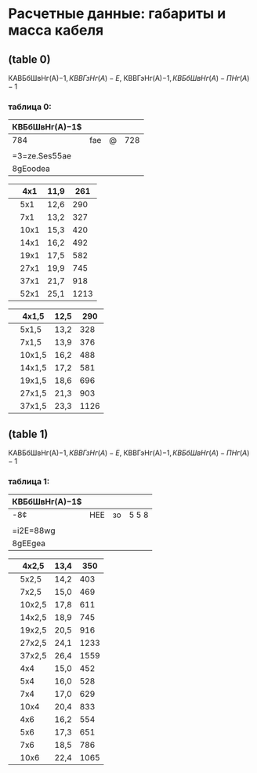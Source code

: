 # Расчетные данные: габариты и масса кабеля

## (table 0)
КАВБбШвНг(А)−1$, КВВГзНг(А)−Е$, КВВГэНг(А)−1$, КВБбШвНг(А)−ПНг(А)−1$

### таблица 0:

| КВБбШвНг(А)−1$ |         |      |       |
|------------------|---------|------|-------|
| 784              | fae     | @    | 728   |
|                     |        |      |       |
|                    =3=ze.Ses55ae          |           |            |             |
|                      8gEoodea            |           |            |             |

|         | 4x1 | 11,9 | 261 |
|---------|-----|------|-----|
|         | 5x1 | 12,6 | 290 |
|         | 7x1 | 13,2 | 327 |
|         | 10x1| 15,3 | 420 |
|         | 14x1| 16,2 | 492 |
|         | 19x1| 17,5 | 582 |
|         | 27x1| 19,9 | 745 |
|         | 37x1| 21,7 | 918 |
|         | 52x1| 25,1 | 1213|

|         | 4x1,5| 12,5 | 290 |
|---------|------|------|-----|
|         | 5x1,5| 13,2 | 328 |
|         | 7x1,5| 13,9 | 376 |
|         | 10x1,5| 16,2 | 488 |
|         | 14x1,5| 17,2 | 581 |
|         | 19x1,5| 18,6 | 696 |
|         | 27x1,5| 21,3 | 903 |
|         | 37x1,5| 23,3 | 1126|

## (table 1)

КАВБбШвНг(А)−1$, КВВГзНг(А)−Е$, КВВГэНг(А)−1$, КВБбШвНг(А)−ПНг(А)−1$

### таблица 1:

| КВБбШвНг(А)−1$ |         |      |       |
|------------------|---------|------|-------|
|-8¢               | НЕЕ    | зо   | 5 5 8 |
|                   |        |      |       |
|                  =i2Е=88wg |           |            |
|                       8gEEgea |           |            |

|         | 4x2,5 | 13,4 | 350 |
|---------|--------|------|-----|
|         | 5x2,5 | 14,2 | 403 |
|         | 7x2,5 | 15,0 | 469 |
|         | 10x2,5| 17,8 | 611 |
|         | 14x2,5| 18,9 | 745 |
|         | 19x2,5| 20,5 | 916 |
|         | 27x2,5| 24,1 | 1233|
|         | 37x2,5| 26,4 | 1559|
|         | 4x4   | 15,0 | 452 |
|         | 5x4   | 16,0 | 528 |
|         | 7x4   | 17,0 | 629 |
|         | 10x4  | 20,4 | 833 |
|         | 4x6   | 16,2 | 554 |
|         | 5x6   | 17,3 | 651 |
|         | 7x6   | 18,5 | 786 |
|         | 10x6  | 22,4 | 1065|

